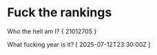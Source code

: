 # Fuck the rankings

Who the hell am I?
{ 21012705 }

What fucking year is it?
[ 2025-07-12T23:30:00Z ]
